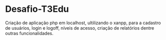 # Desafio-T3Edu
 Criação de aplicação php em localhost, ultilizando o xanpp, para a cadastro de usuários, login e logoff, níveis de acesso, criação de relatórios dentre outras funcionalidades.

